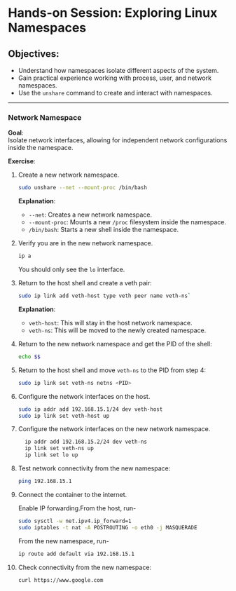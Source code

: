 # Hands-on Session: Exploring Linux Namespaces

## Objectives:
- Understand how namespaces isolate different aspects of the system.
- Gain practical experience working with process, user, and network namespaces.
- Use the `unshare` command to create and interact with namespaces.

---

### Network Namespace

**Goal**:  
Isolate network interfaces, allowing for independent network configurations inside the namespace.

**Exercise**:
1. Create a new network namespace.
   ```bash
   sudo unshare --net --mount-proc /bin/bash
   ```

   **Explanation**:
    - `--net`: Creates a new network namespace.
    - `--mount-proc`: Mounts a new `/proc` filesystem inside the namespace.
    - `/bin/bash`: Starts a new shell inside the namespace.

2. Verify you are in the new network namespace.
   ```bash
   ip a
   ```  
   You should only see the `lo` interface.

3. Return to the host shell and create a veth pair:
   ```bash
   sudo ip link add veth-host type veth peer name veth-ns`
   ```

   **Explanation**:
    - `veth-host`: This will stay in the host network namespace.
    - `veth-ns`: This will be moved to the newly created namespace.

4. Return to the new network namespace and get the PID of the shell:
   ```bash
   echo $$
   ```

5. Return to the host shell and move `veth-ns` to the PID from step 4:
   ```bash
   sudo ip link set veth-ns netns <PID>
   ```

6. Configure the network interfaces on the host.
   ```bash
   sudo ip addr add 192.168.15.1/24 dev veth-host
   sudo ip link set veth-host up
   ```
7. Configure the network interfaces on the new network namespace.
   ```bash
     ip addr add 192.168.15.2/24 dev veth-ns
     ip link set veth-ns up
     ip link set lo up
   ```
8. Test network connectivity from the new namespace:
   ```bash
   ping 192.168.15.1
   ```

9. Connect the container to the internet.

   Enable IP forwarding.From the host, run-
    ```bash
    sudo sysctl -w net.ipv4.ip_forward=1
    sudo iptables -t nat -A POSTROUTING -o eth0 -j MASQUERADE
    ```
   From the new namespace, run-
    ```bash
    ip route add default via 192.168.15.1
    ```
10. Check connectivity from the new namespace:
    ```bash
    curl https://www.google.com
    ```

